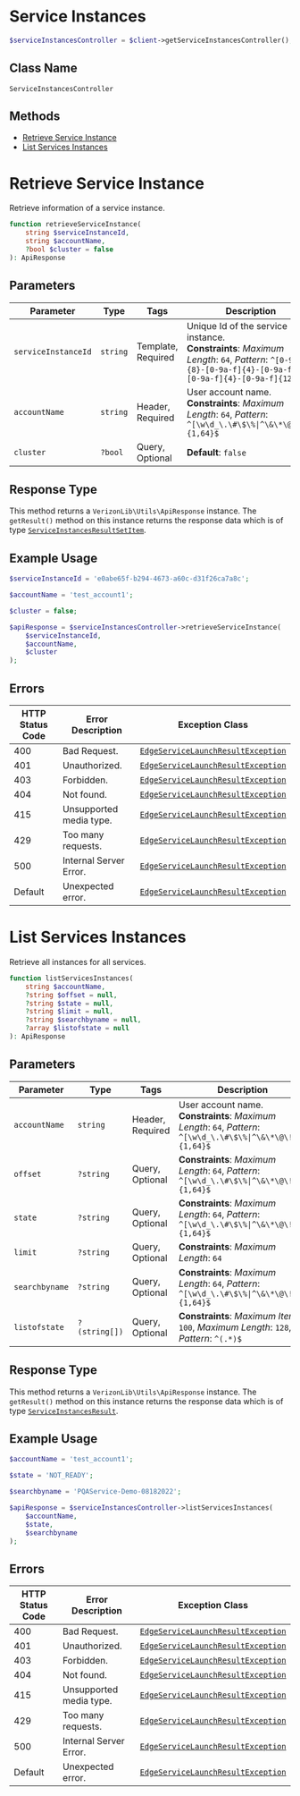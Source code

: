 # Service Instances

```php
$serviceInstancesController = $client->getServiceInstancesController();
```

## Class Name

`ServiceInstancesController`

## Methods

* [Retrieve Service Instance](../../doc/controllers/service-instances.md#retrieve-service-instance)
* [List Services Instances](../../doc/controllers/service-instances.md#list-services-instances)


# Retrieve Service Instance

Retrieve information of a service instance.

```php
function retrieveServiceInstance(
    string $serviceInstanceId,
    string $accountName,
    ?bool $cluster = false
): ApiResponse
```

## Parameters

| Parameter | Type | Tags | Description |
|  --- | --- | --- | --- |
| `serviceInstanceId` | `string` | Template, Required | Unique Id of the service instance.<br>**Constraints**: *Maximum Length*: `64`, *Pattern*: `^[0-9a-f]{8}-[0-9a-f]{4}-[0-9a-f]{4}-[0-9a-f]{4}-[0-9a-f]{12}$` |
| `accountName` | `string` | Header, Required | User account name.<br>**Constraints**: *Maximum Length*: `64`, *Pattern*: `^[\w\d_\.\#\$\%\|^\&\*\@\!\-]{1,64}$` |
| `cluster` | `?bool` | Query, Optional | **Default**: `false` |

## Response Type

This method returns a `VerizonLib\Utils\ApiResponse` instance. The `getResult()` method on this instance returns the response data which is of type [`ServiceInstancesResultSetItem`](../../doc/models/service-instances-result-set-item.md).

## Example Usage

```php
$serviceInstanceId = 'e0abe65f-b294-4673-a60c-d31f26ca7a8c';

$accountName = 'test_account1';

$cluster = false;

$apiResponse = $serviceInstancesController->retrieveServiceInstance(
    $serviceInstanceId,
    $accountName,
    $cluster
);
```

## Errors

| HTTP Status Code | Error Description | Exception Class |
|  --- | --- | --- |
| 400 | Bad Request. | [`EdgeServiceLaunchResultException`](../../doc/models/edge-service-launch-result-exception.md) |
| 401 | Unauthorized. | [`EdgeServiceLaunchResultException`](../../doc/models/edge-service-launch-result-exception.md) |
| 403 | Forbidden. | [`EdgeServiceLaunchResultException`](../../doc/models/edge-service-launch-result-exception.md) |
| 404 | Not found. | [`EdgeServiceLaunchResultException`](../../doc/models/edge-service-launch-result-exception.md) |
| 415 | Unsupported media type. | [`EdgeServiceLaunchResultException`](../../doc/models/edge-service-launch-result-exception.md) |
| 429 | Too many requests. | [`EdgeServiceLaunchResultException`](../../doc/models/edge-service-launch-result-exception.md) |
| 500 | Internal Server Error. | [`EdgeServiceLaunchResultException`](../../doc/models/edge-service-launch-result-exception.md) |
| Default | Unexpected error. | [`EdgeServiceLaunchResultException`](../../doc/models/edge-service-launch-result-exception.md) |


# List Services Instances

Retrieve all instances for all services.

```php
function listServicesInstances(
    string $accountName,
    ?string $offset = null,
    ?string $state = null,
    ?string $limit = null,
    ?string $searchbyname = null,
    ?array $listofstate = null
): ApiResponse
```

## Parameters

| Parameter | Type | Tags | Description |
|  --- | --- | --- | --- |
| `accountName` | `string` | Header, Required | User account name.<br>**Constraints**: *Maximum Length*: `64`, *Pattern*: `^[\w\d_\.\#\$\%\|^\&\*\@\!\-]{1,64}$` |
| `offset` | `?string` | Query, Optional | **Constraints**: *Maximum Length*: `64`, *Pattern*: `^[\w\d_\.\#\$\%\|^\&\*\@\!\-]{1,64}$` |
| `state` | `?string` | Query, Optional | **Constraints**: *Maximum Length*: `64`, *Pattern*: `^[\w\d_\.\#\$\%\|^\&\*\@\!\-]{1,64}$` |
| `limit` | `?string` | Query, Optional | **Constraints**: *Maximum Length*: `64` |
| `searchbyname` | `?string` | Query, Optional | **Constraints**: *Maximum Length*: `64`, *Pattern*: `^[\w\d_\.\#\$\%\|^\&\*\@\!\-]{1,64}$` |
| `listofstate` | `?(string[])` | Query, Optional | **Constraints**: *Maximum Items*: `100`, *Maximum Length*: `128`, *Pattern*: `^(.*)$` |

## Response Type

This method returns a `VerizonLib\Utils\ApiResponse` instance. The `getResult()` method on this instance returns the response data which is of type [`ServiceInstancesResult`](../../doc/models/service-instances-result.md).

## Example Usage

```php
$accountName = 'test_account1';

$state = 'NOT_READY';

$searchbyname = 'PQAService-Demo-08182022';

$apiResponse = $serviceInstancesController->listServicesInstances(
    $accountName,
    $state,
    $searchbyname
);
```

## Errors

| HTTP Status Code | Error Description | Exception Class |
|  --- | --- | --- |
| 400 | Bad Request. | [`EdgeServiceLaunchResultException`](../../doc/models/edge-service-launch-result-exception.md) |
| 401 | Unauthorized. | [`EdgeServiceLaunchResultException`](../../doc/models/edge-service-launch-result-exception.md) |
| 403 | Forbidden. | [`EdgeServiceLaunchResultException`](../../doc/models/edge-service-launch-result-exception.md) |
| 404 | Not found. | [`EdgeServiceLaunchResultException`](../../doc/models/edge-service-launch-result-exception.md) |
| 415 | Unsupported media type. | [`EdgeServiceLaunchResultException`](../../doc/models/edge-service-launch-result-exception.md) |
| 429 | Too many requests. | [`EdgeServiceLaunchResultException`](../../doc/models/edge-service-launch-result-exception.md) |
| 500 | Internal Server Error. | [`EdgeServiceLaunchResultException`](../../doc/models/edge-service-launch-result-exception.md) |
| Default | Unexpected error. | [`EdgeServiceLaunchResultException`](../../doc/models/edge-service-launch-result-exception.md) |

